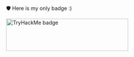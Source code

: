 
🛡️ Here is my only badge :)

<a href="https://tryhackme.com/p/fonoxy">
  <img src="https://tryhackme-badges.s3.amazonaws.com/fonoxy.png" width="329" height="88" alt="TryHackMe badge" />
</a>

<!--
**fonoxy/fonoxy** is a ✨ _special_ ✨ repository because its `README.md` (this file) appears on your GitHub profile.

Here are some ideas to get you started:

- 🔭 I’m currently working on ...
- 🌱 I’m currently learning ...
- 👯 I’m looking to collaborate on ...
- 🤔 I’m looking for help with ...
- 💬 Ask me about ...
- 📫 How to reach me: ...
- 😄 Pronouns: ...
- ⚡ Fun fact: ...
-->
